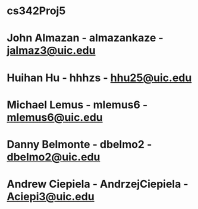 # cs342Proj5

# John Almazan - almazankaze - jalmaz3@uic.edu
# Huihan Hu - hhhzs - hhu25@uic.edu
# Michael Lemus - mlemus6 - mlemus6@uic.edu
# Danny Belmonte - dbelmo2 - dbelmo2@uic.edu
# Andrew Ciepiela - AndrzejCiepiela - Aciepi3@uic.edu
